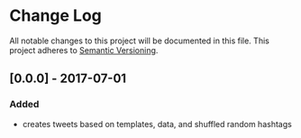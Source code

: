 # Change Log
All notable changes to this project will be documented in this file.
This project adheres to [Semantic Versioning](http://semver.org/).


## [0.0.0] - 2017-07-01

### Added
- creates tweets based on templates, data, and shuffled random hashtags
